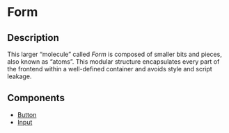 # Form

## Description

This larger “molecule” called _Form_ is composed of smaller bits and pieces, also known as “atoms”. This modular structure encapsulates every part of the frontend within a well-defined container and avoids style and script leakage.

## Components

* [Button](components/atoms/button/button.html)
* [Input](components/atoms/input/input.html)
